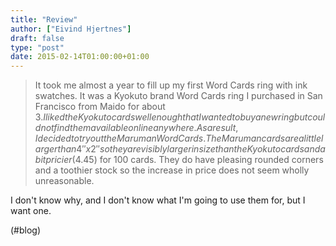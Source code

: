 ```yaml
---
title: "Review"
author: ["Eivind Hjertnes"]
draft: false
type: "post"
date: 2015-02-14T01:00:00+01:00
---
```


> It took me almost a year to fill up my first Word Cards ring with ink
> swatches. It was a Kyokuto brand Word Cards ring I purchased in San
> Francisco from Maido for about $3. I liked the Kyokuto cards well
> enough that I wanted to buy a new ring but could not find them
> available online anywhere. As a result, I decided to try out the
> Maruman Word Cards. The Maruman cards are a little larger than 4″x2″
> so they are visibly larger in size than the Kyokuto cards and a bit
> pricier ($4.45) for 100 cards. They do have pleasing rounded corners
> and a toothier stock so the increase in price does not seem wholly
> unreasonable.

I don't know why, and I don't know what I'm going to use them for, but I
want one.

(#blog)
